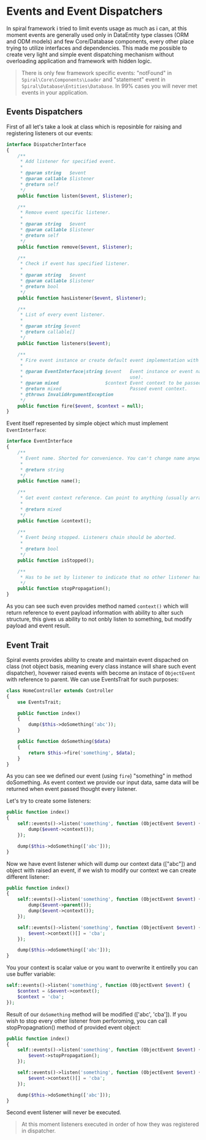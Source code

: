 # Events and Event Dispatchers
In spiral framework i tried to limit events usage as much as i can, at this moment events are generally used only in DataEntity type classes (ORM and ODM models) and few Core/Database components, every other place trying to utilize interfaces and dependencies. This made me possible to create very light and simple event dispatching mechanism without overloading application
and framework with hidden logic.

> There is only few framework specific events: "notFound" in `Spiral\Core\Components\Loader` and "statement" event in `Spiral\Database\Entities\Database`. In 99% cases you will never met events in your application.

## Events Dispatchers
First of all let's take a look at class which is reposinble for raising and registering listeners ot our events:

```php
interface DispatcherInterface
{
    /**
     * Add listener for specified event.
     *
     * @param string   $event
     * @param callable $listener
     * @return self
     */
    public function listen($event, $listener);

    /**
     * Remove event specific listener.
     *
     * @param string   $event
     * @param callable $listener
     * @return self
     */
    public function remove($event, $listener);

    /**
     * Check if event has specified listener.
     *
     * @param string   $event
     * @param callable $listener
     * @return bool
     */
    public function hasListener($event, $listener);

    /**
     * List of every event listener.
     *
     * @param string $event
     * @return callable[]
     */
    public function listeners($event);

    /**
     * Fire event instance or create default event implementation with specified context.
     *
     * @param EventInterface|string $event   Event instance or event name (default implementation to
     *                                       use).
     * @param mixed                 $context Event context to be passed.
     * @return mixed                         Passed event context.
     * @throws InvalidArgumentException
     */
    public function fire($event, $context = null);
}
```

Event itself represented by simple object which must implement `EventInterface`:

```php
interface EventInterface
{
    /**
     * Event name. Shorted for convenience. You can't change name anyway.
     *
     * @return string
     */
    public function name();

    /**
     * Get event context reference. Can point to anything (usually array) and should be editable.
     *
     * @return mixed
     */
    public function &context();

    /**
     * Event being stopped. Listeners chain should be aborted.
     *
     * @return bool
     */
    public function isStopped();

    /**
     * Has to be set by listener to indicate that no other listener has to be executed.
     */
    public function stopPropagation();
}
```

As you can see such even provides method named `context()` which will return reference to event payload information with ability to alter such structure, this gives us ability to not onbly listen to something, but modify payload and event result. 

## Event Trait
Spiral events provides ability to create and maintain event dispached on class (not object basis, meaning every class instance will share such event dispatcher), hovewer raised events with become an instace of `ObjectEvent` with reference to parent. We can use EventsTrait for such purposes:

```php
class HomeController extends Controller
{
    use EventsTrait;

    public function index()
    {
        dump($this->doSomething('abc'));
    }

    public function doSomething($data)
    {
        return $this->fire('something', $data);
    }
}
```

As you can see we defined our event (using `fire`) "something" in method doSomething. As event context we provide our input data, same data will be returned when event passed thought every listener.

Let's try to create some listeners:
```php
public function index()
{
    self::events()->listen('something', function (ObjectEvent $event) {
        dump($event->context());
    });

    dump($this->doSomething(['abc']));
}
```

Now we have event listener which will dump our context data (["abc"]) and object with raised an event, if we wish to modify our context we can create different listener:

```php
public function index()
{
    self::events()->listen('something', function (ObjectEvent $event) {
        dump($event->parent());
        dump($event->context());
    });

    self::events()->listen('something', function (ObjectEvent $event) {
        $event->context()[] = 'cba';
    });

    dump($this->doSomething(['abc']));
}
```

You your context is scalar value or you want to overwrite it entirelly you can use buffer variable:
```php
self::events()->listen('something', function (ObjectEvent $event) {
    $context = &$event->context();
    $context = 'cba';
});
```

Result of our `doSomething` method will be modified (['abc', 'cba']). If you wish to stop every other listener from perforoming, you can call stopPropagnation() method of provided event object:

```php
public function index()
{
    self::events()->listen('something', function (ObjectEvent $event) {
        $event->stopPropagation();
    });

    self::events()->listen('something', function (ObjectEvent $event) {
        $event->context()[] = 'cba';
    });

    dump($this->doSomething(['abc']));
}
```

Second event listener will never be executed.

> At this moment listeners executed in order of how they was registered in dispatcher.

